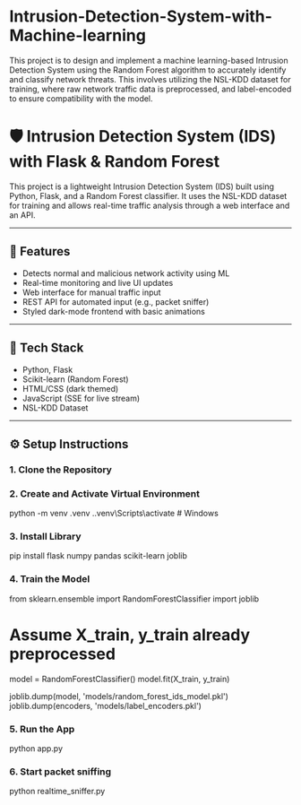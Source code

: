 # Intrusion-Detection-System-with-Machine-learning
This project is to design and implement a machine learning-based Intrusion Detection System using the Random Forest algorithm to accurately identify and classify network threats. This involves utilizing the NSL-KDD dataset for training, where raw network traffic data is preprocessed, and label-encoded to ensure compatibility with the model.

# 🛡️ Intrusion Detection System (IDS) with Flask & Random Forest

This project is a lightweight Intrusion Detection System (IDS) built using Python, Flask, and a Random Forest classifier. It uses the NSL-KDD dataset for training and allows real-time traffic analysis through a web interface and an API.

---

## 🚀 Features

- Detects normal and malicious network activity using ML
- Real-time monitoring and live UI updates
- Web interface for manual traffic input
- REST API for automated input (e.g., packet sniffer)
- Styled dark-mode frontend with basic animations

---

## 🧰 Tech Stack

- Python, Flask
- Scikit-learn (Random Forest)
- HTML/CSS (dark themed)
- JavaScript (SSE for live stream)
- NSL-KDD Dataset

---
## ⚙️ Setup Instructions

### 1. Clone the Repository

### 2. Create and Activate Virtual Environment
python -m venv .venv
.\.venv\Scripts\activate  # Windows

### 3. Install Library 
pip install flask numpy pandas scikit-learn joblib

### 4. Train the Model
from sklearn.ensemble import RandomForestClassifier
import joblib

# Assume X_train, y_train already preprocessed
model = RandomForestClassifier()
model.fit(X_train, y_train)

joblib.dump(model, 'models/random_forest_ids_model.pkl')
joblib.dump(encoders, 'models/label_encoders.pkl')

### 5. Run the App
python app.py

### 6. Start packet sniffing
python realtime_sniffer.py

